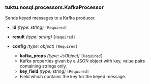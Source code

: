 ### tuktu.nosql.processors.KafkaProcessor
Sends keyed messages to a Kafka producer.

  * **id** *(type: string)* `[Required]`

  * **result** *(type: string)* `[Required]`

  * **config** *(type: object)* `[Required]`

    * **kafka_props** *(type: JsObject)* `[Required]`
    - Kafka properties given by a JSON object with key, value pairs containing strings only.
 
    * **key_field** *(type: string)* `[Required]`
    - Field which contains the key for the keyed message.
 
